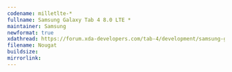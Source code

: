 ```yaml
--- 
codename: milletlte-*
fullname: Samsung Galaxy Tab 4 8.0 LTE *
maintainer: Samsung
newformat: true
xdathread: https://forum.xda-developers.com/tab-4/development/samsung-galaxy-tab-4-light-project-t3877643
filename: Nougat
buildsize: 
mirrorlink:
---
```

